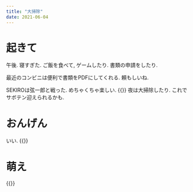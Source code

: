 ```yaml
---
title: "大掃除"
date: 2021-06-04
---
```


# 起きて
午後. 寝すぎた. ご飯を食べて, ゲームしたり. 書類の申請をしたり.

最近のコンビニは便利で書類をPDFにしてくれる. 頼もしいね.

SEKIROは弦一郎と戦った. めちゃくちゃ楽しい.
{{<tweet user="dango_bot" id="1400731896883998720">}}
夜は大掃除したり. これでサボテン迎えられるかも.


# おんげん
いい.
{{<youtube Sql6hLQCAXU>}}

# 萌え
{{<tweet user="dango_bot" id="1400753962383331329">}}